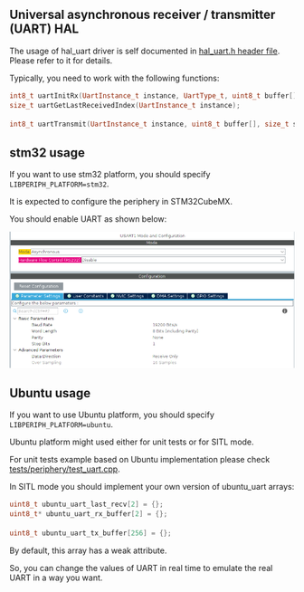 ## Universal asynchronous receiver / transmitter (UART) HAL

The usage of hal_uart driver is self documented in [hal_uart.h header file](hal_uart.h). Please refer to it for details.

Typically, you need to work with the following functions:

```c++
int8_t uartInitRx(UartInstance_t instance, UartType_t, uint8_t buffer[], uint16_t size);
size_t uartGetLastReceivedIndex(UartInstance_t instance);

int8_t uartTransmit(UartInstance_t instance, uint8_t buffer[], size_t size);
```

## stm32 usage

If you want to use stm32 platform, you should specify `LIBPERIPH_PLATFORM=stm32`.

It is expected to configure the periphery in STM32CubeMX.

You should enable UART as shown below:

<img src="https://github.com/ZilantRobotics/libperiph/blob/docs/assets/periphery/hal_uart/usart1_mode_and_configuration.png?raw=true" alt="drawing">

## Ubuntu usage

If you want to use Ubuntu platform, you should specify `LIBPERIPH_PLATFORM=ubuntu`.

Ubuntu platform might used either for unit tests or for SITL mode.

For unit tests example based on Ubuntu implementation please check [tests/periphery/test_uart.cpp](../../tests/periphery/test_uart.cpp).

In SITL mode you should implement your own version of ubuntu_uart arrays:

```c++
uint8_t ubuntu_uart_last_recv[2] = {};
uint8_t* ubuntu_uart_rx_buffer[2] = {};

uint8_t ubuntu_uart_tx_buffer[256] = {};
```

By default, this array has a weak attribute.

So, you can change the values of UART in real time to emulate the real UART in a way you want.
